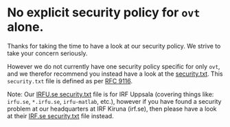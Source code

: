 # No explicit security policy for `ovt` alone.

Thanks for taking the time to have a look at our security policy. We strive to take your concern seriously.

However we do not currently have one security policy specific for only `ovt`, and we therefor recommend you instead have a look at the [security.txt](https://www.irfu.se/.well-known/security.txt). This `security.txt` file is defined as per [RFC 9116](https://www.rfc-editor.org/rfc/rfc9116.html).

Note: Our [IRFU.se security.txt](https://www.irfu.se/.well-known/security.txt) file is for IRF Uppsala (covering things like: `irfu.se`, `*.irfu.se`, `irfu-matlab`, etc.), however if you have found a security problem at our headquarters at IRF Kiruna (irf.se), then please have a look at their [IRF.se security.txt](https://www.irf.se/.well-known/security.txt) file instead.
